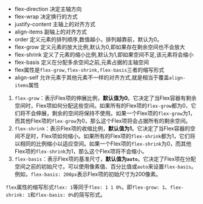 - flex-direction 决定主轴方向
- flex-wrap 决定换行的方式
- justify-content 主轴上的对齐方式
- align-items 副轴上的对齐方式
- order 定义元素的排列顺序,数值越小，排列越靠前，默认为0。
- flex-grow 定义元素的放大比例,默认为0,即如果存在剩余空间也不会放大
- flex-shrink 定义了元素的缩小比例,默认为1,即如果空间不足,该元素将会缩小
- flex-basis 定义在分配多余空间之前,元素占据的主轴空间
- flex属性是`flex-grow,flex-shrink,flex-basis`三者的缩写形式
- align-self 允许元素于其他元素不一样的对齐方式,就是相当于覆盖`align-items`属性



1. `flex-grow`：表示Flex项的伸展比例，**默认值为0**。它决定了当Flex容器有剩余空间时，Flex项如何分配这些空间。如果所有的Flex项的`flex-grow`都为0，它们将不会伸展，剩余的空间将保持不使用。如果一个Flex项的`flex-grow`为1，而其他Flex项的`flex-grow`为0，那么这个Flex项将会占据所有的剩余空间。
2. `flex-shrink`：表示Flex项的收缩比例，**默认值为1**。它决定了当Flex容器的空间不足时，Flex项如何缩小。如果所有的Flex项的`flex-shrink`都为1，它们将以相同的比例缩小以适应空间。如果一个Flex项的`flex-shrink`为0，而其他Flex项的`flex-shrink`为1，那么这个Flex项将不会缩小。
3. `flex-basis`：表示Flex项的基准尺寸，**默认值为`auto`**。它决定了Flex项在分配空间之前的初始尺寸。可以使用像素值、百分比值或`auto`来设置`flex-basis`。例如，`flex-basis: 200px`表示Flex项的初始尺寸为200像素。



`flex`属性的缩写形式`flex: 1`等同于`flex: 1 1 0%`，即`flex-grow: 1`、`flex-shrink: 1`和`flex-basis: 0%`的简写形式。